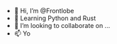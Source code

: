 - 👋 Hi, I’m @Frontlobe
- 🌱 Learning Python and Rust
- 💞️ I’m looking to collaborate on ...
- 📫 Yo

<!---
Frontlobe/Frontlobe is a ✨ special ✨ repository because its `README.md` (this file) appears on your GitHub profile.
You can click the Preview link to take a look at your changes.
--->
